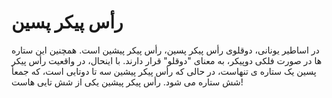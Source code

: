# رأس پیکر پسین

در اساطیر یونانی، دوقلوی رأس پیکر پسین، رأس پیکر پیشین است. همچنین این ستاره ها
در صورت فلکی دوپیکر، به معنای "دوقلو" قرار دارند. با اینحال، در واقعیت رأس پیکر
پسین یک ستاره ی تنهاست، در حالی که رأس پیکر پیشین سه تا دوتایی است، که جمعأ شش
ستاره می شود. رأس پیکر پیشین یکی از شش تایی هاست!
